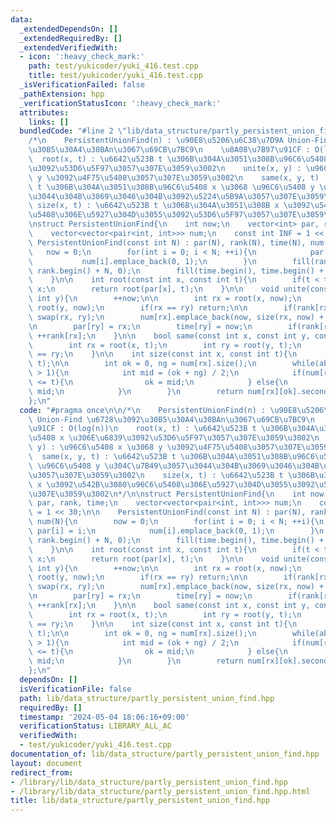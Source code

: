 ```yaml
---
data:
  _extendedDependsOn: []
  _extendedRequiredBy: []
  _extendedVerifiedWith:
  - icon: ':heavy_check_mark:'
    path: test/yukicoder/yuki_416.test.cpp
    title: test/yukicoder/yuki_416.test.cpp
  _isVerificationFailed: false
  _pathExtension: hpp
  _verificationStatusIcon: ':heavy_check_mark:'
  attributes:
    links: []
  bundledCode: "#line 2 \"lib/data_structure/partly_persistent_union_find.hpp\"\n\n\
    /*\n    PersistentUnionFind(n) : \u90E8\u5206\u6C38\u7D9A Union-Find \u6728\u3092\
    \u30B5\u30A4\u30BAn\u3067\u69CB\u7BC9\n    \u8A08\u7B97\u91CF : O(log(n))\n  \
    \  root(x, t) : \u6642\u523B t \u306B\u304A\u3051\u308B\u96C6\u5408 x \u306E\u6839\
    \u3092\u53D6\u5F97\u3057\u307E\u3059\u3002\n    unite(x, y) : \u96C6\u5408 x \u3068\
    \ y \u3092\u4F75\u5408\u3057\u307E\u3059\u3002\n    same(x, y, t) : \u6642\u523B\
    \ t \u306B\u304A\u3051\u308B\u96C6\u5408 x \u3068 \u96C6\u5408 y \u304C\u7B49\u3057\
    \u3044\u304B\u3069\u3046\u304B\u3092\u5224\u5B9A\u3057\u307E\u3059\u3002\n   \
    \ size(x, t) : \u6642\u523B t \u306B\u304A\u3051\u308B x \u3092\u542B\u3080\u96C6\
    \u5408\u306E\u5927\u304D\u3055\u3092\u53D6\u5F97\u3057\u307E\u3059\u3002\n*/\n\
    \nstruct PersistentUnionFind{\n    int now;\n    vector<int> par, rank, time;\n\
    \    vector<vector<pair<int, int>>> num;\n    const int INF = 1 << 30;\n\n   \
    \ PersistentUnionFind(const int N) : par(N), rank(N), time(N), num(N){\n     \
    \   now = 0;\n        for(int i = 0; i < N; ++i){\n            par[i] = i;\n \
    \           num[i].emplace_back(0, 1);\n        }\n        fill(rank.begin(),\
    \ rank.begin() + N, 0);\n        fill(time.begin(), time.begin() + N, INF);\n\
    \    }\n\n    int root(const int x, const int t){\n        if(t < time[x]) return\
    \ x;\n        return root(par[x], t);\n    }\n\n    void unite(const int x, const\
    \ int y){\n        ++now;\n\n        int rx = root(x, now);\n        int ry =\
    \ root(y, now);\n        if(rx == ry) return;\n\n        if(rank[rx] < rank[ry])\
    \ swap(rx, ry);\n        num[rx].emplace_back(now, size(rx, now) + size(ry, now));\n\
    \n        par[ry] = rx;\n        time[ry] = now;\n        if(rank[rx] == rank[ry])\
    \ ++rank[rx];\n    }\n\n    bool same(const int x, const int y, const int t){\n\
    \        int rx = root(x, t);\n        int ry = root(y, t);\n        return rx\
    \ == ry;\n    }\n\n    int size(const int x, const int t){\n        int rx = root(x,\
    \ t);\n\n        int ok = 0, ng = num[rx].size();\n        while(abs(ok - ng)\
    \ > 1){\n            int mid = (ok + ng) / 2;\n            if(num[rx][mid].first\
    \ <= t){\n                ok = mid;\n            } else{\n                ng =\
    \ mid;\n            }\n        }\n        return num[rx][ok].second;\n    }\n\
    };\n"
  code: "#pragma once\n\n/*\n    PersistentUnionFind(n) : \u90E8\u5206\u6C38\u7D9A\
    \ Union-Find \u6728\u3092\u30B5\u30A4\u30BAn\u3067\u69CB\u7BC9\n    \u8A08\u7B97\
    \u91CF : O(log(n))\n    root(x, t) : \u6642\u523B t \u306B\u304A\u3051\u308B\u96C6\
    \u5408 x \u306E\u6839\u3092\u53D6\u5F97\u3057\u307E\u3059\u3002\n    unite(x,\
    \ y) : \u96C6\u5408 x \u3068 y \u3092\u4F75\u5408\u3057\u307E\u3059\u3002\n  \
    \  same(x, y, t) : \u6642\u523B t \u306B\u304A\u3051\u308B\u96C6\u5408 x \u3068\
    \ \u96C6\u5408 y \u304C\u7B49\u3057\u3044\u304B\u3069\u3046\u304B\u3092\u5224\u5B9A\
    \u3057\u307E\u3059\u3002\n    size(x, t) : \u6642\u523B t \u306B\u304A\u3051\u308B\
    \ x \u3092\u542B\u3080\u96C6\u5408\u306E\u5927\u304D\u3055\u3092\u53D6\u5F97\u3057\
    \u307E\u3059\u3002\n*/\n\nstruct PersistentUnionFind{\n    int now;\n    vector<int>\
    \ par, rank, time;\n    vector<vector<pair<int, int>>> num;\n    const int INF\
    \ = 1 << 30;\n\n    PersistentUnionFind(const int N) : par(N), rank(N), time(N),\
    \ num(N){\n        now = 0;\n        for(int i = 0; i < N; ++i){\n           \
    \ par[i] = i;\n            num[i].emplace_back(0, 1);\n        }\n        fill(rank.begin(),\
    \ rank.begin() + N, 0);\n        fill(time.begin(), time.begin() + N, INF);\n\
    \    }\n\n    int root(const int x, const int t){\n        if(t < time[x]) return\
    \ x;\n        return root(par[x], t);\n    }\n\n    void unite(const int x, const\
    \ int y){\n        ++now;\n\n        int rx = root(x, now);\n        int ry =\
    \ root(y, now);\n        if(rx == ry) return;\n\n        if(rank[rx] < rank[ry])\
    \ swap(rx, ry);\n        num[rx].emplace_back(now, size(rx, now) + size(ry, now));\n\
    \n        par[ry] = rx;\n        time[ry] = now;\n        if(rank[rx] == rank[ry])\
    \ ++rank[rx];\n    }\n\n    bool same(const int x, const int y, const int t){\n\
    \        int rx = root(x, t);\n        int ry = root(y, t);\n        return rx\
    \ == ry;\n    }\n\n    int size(const int x, const int t){\n        int rx = root(x,\
    \ t);\n\n        int ok = 0, ng = num[rx].size();\n        while(abs(ok - ng)\
    \ > 1){\n            int mid = (ok + ng) / 2;\n            if(num[rx][mid].first\
    \ <= t){\n                ok = mid;\n            } else{\n                ng =\
    \ mid;\n            }\n        }\n        return num[rx][ok].second;\n    }\n\
    };\n"
  dependsOn: []
  isVerificationFile: false
  path: lib/data_structure/partly_persistent_union_find.hpp
  requiredBy: []
  timestamp: '2024-05-04 18:06:16+09:00'
  verificationStatus: LIBRARY_ALL_AC
  verifiedWith:
  - test/yukicoder/yuki_416.test.cpp
documentation_of: lib/data_structure/partly_persistent_union_find.hpp
layout: document
redirect_from:
- /library/lib/data_structure/partly_persistent_union_find.hpp
- /library/lib/data_structure/partly_persistent_union_find.hpp.html
title: lib/data_structure/partly_persistent_union_find.hpp
---
```

